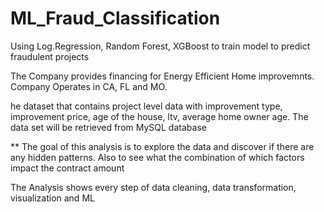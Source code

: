 # ML_Fraud_Classification
Using Log.Regression, Random Forest, XGBoost to train model to predict fraudulent projects


The Company provides financing for Energy Efficient Home improvemnts. Company Operates in CA, FL and MO.

he dataset that contains project level data with improvement type, improvement price, age of the house, ltv, average home owner age. 
The data set will be retrieved from MySQL database

** The goal of this analysis is to explore the data and discover if there are any hidden patterns. Also to see what the combination of which factors impact the contract amount

The Analysis  shows every step of data cleaning, data transformation, visualization and ML
